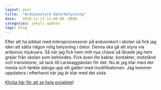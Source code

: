 ```yaml
---
layout: post
title:  "Arduinostyrd datorbelysning"
date:   2018-11-13 13:40:00 -0600
categories: jekyll update
tags: blog
---
```


Efter att ha jobbat med mikroprocessorer på arduionkort i skolan så fick jag iden att sätta någon rolig belysning i dator. Denna ska gå att styra via arduinos mjukvara. Så när jag fick hem mitt nya chassi så lånade jag hem grejer från skolan som behövdes. Fick även lite kablar, kontakter, motstånd och transistorer, så tack till Larskaggskolan för det. Nu är jag klar med det mesta och tänkte slänga upp ett galleri med modifikationen. Jag kommer uppdatera i efterhand när jag är klar med det sista.

[Klicka här för att se hela projektet]!

[Klicka här för att se hela projektet]: https://www.sweclockers.com/galleri/13007-arduinostyrd-datorbelysning
